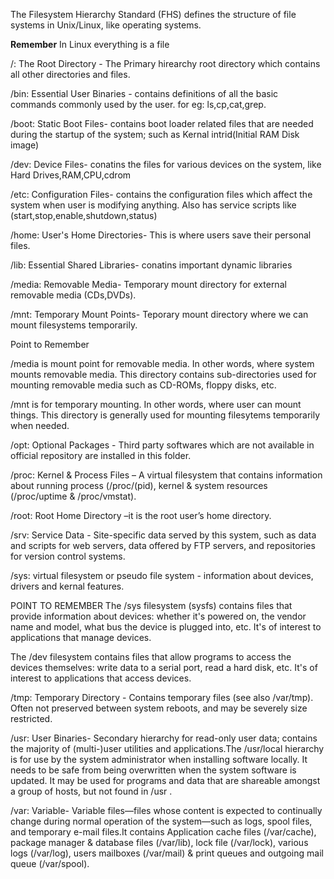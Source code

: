 The Filesystem Hierarchy Standard (FHS) defines the structure of file systems in Unix/Linux, like operating systems.

**Remember**
In Linux everything is a file

/: The Root Directory - The Primary hirearchy root directory which contains all other directories and files.

/bin: Essential User Binaries - contains definitions of all the basic commands commonly used by the user. for eg: ls,cp,cat,grep.

/boot: Static Boot Files- contains boot loader related files that are needed during the startup of the system; such as Kernal intrid(Initial RAM Disk image)

/dev: Device Files- conatins the files for various devices on the system, like Hard Drives,RAM,CPU,cdrom

/etc: Configuration Files- contains the configuration files which affect the system when user is modifying anything. Also has service scripts like (start,stop,enable,shutdown,status)

/home: User's Home Directories- This is where users save their personal files.

/lib: Essential Shared Libraries- conatins important dynamic libraries

/media: Removable Media- Temporary mount directory for external removable media (CDs,DVDs).

/mnt: Temporary Mount Points- Teporary mount directory where we can mount filesystems temporarily.

Point to Remember

/media is mount point for removable media. In other words, where system mounts removable media. This directory contains sub-directories used for mounting removable media such as CD-ROMs, floppy disks, etc.

/mnt is for temporary mounting. In other words, where user can mount things. This directory is generally used for mounting filesytems temporarily when needed.

/opt: Optional Packages - Third party softwares which are not available in official repository are installed in this folder.

/proc: Kernel & Process Files – A virtual filesystem that contains information about running process (/proc/(pid), kernel & system resources (/proc/uptime & /proc/vmstat).

/root: Root Home Directory –it is the root user’s home directory.

/srv: Service Data - Site-specific data served by this system, such as data and scripts for web servers, data offered by FTP servers, and repositories for version control systems.

/sys: virtual filesystem or pseudo file system - information about devices, drivers and kernal features.

POINT TO REMEMBER
The /sys filesystem (sysfs) contains files that provide information about devices: whether it's powered on, the vendor name and model, what bus the device is plugged into, etc. It's of interest to applications that manage devices.

The /dev filesystem contains files that allow programs to access the devices themselves: write data to a serial port, read a hard disk, etc. It's of interest to applications that access devices.

/tmp: Temporary Directory - Contains temporary files (see also /var/tmp). Often not preserved between system reboots, and may be severely size restricted.

/usr: User Binaries- Secondary hierarchy for read-only user data; contains the majority of (multi-)user utilities and applications.The /usr/local hierarchy is for use by the system administrator when installing software locally. It needs to be safe from being overwritten when the system software is updated. It may be used for programs and data that are shareable amongst a group of hosts, but not found in /usr .

/var: Variable- Variable files—files whose content is expected to continually change during normal operation of the system—such as logs, spool files, and temporary e-mail files.It contains Application cache files (/var/cache), package manager & database files (/var/lib), lock file (/var/lock), various logs (/var/log), users mailboxes (/var/mail) & print queues and outgoing mail queue (/var/spool).
